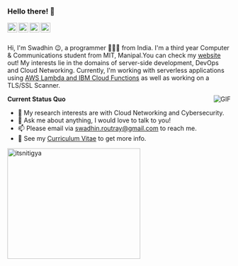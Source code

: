 ### Hello there! 👋

</a>
<a href="https://www.linkedin.com/in/swadhin-routray-ba20ab125/">
  <img align="left" alt="LinkedIn" width="22px" src="https://cdn.jsdelivr.net/npm/simple-icons@3.1.0/icons/linkedin.svg" />
</a>
<a href="https://github.com/swadhinroutray">
  <img align="left" alt="GitHub" width="22px" src="https://cdn.jsdelivr.net/npm/simple-icons@3.1.0/icons/github.svg" />
</a>
<a href="https://twitter.com/routrayswadhin">
  <img align="left" alt="Twitter" width="22px" src="https://cdn.jsdelivr.net/npm/simple-icons@3.1.0/icons/twitter.svg" />
</a>
</a>
<a href="https://www.facebook.com/swadhin.routray.7/">
  <img align="left" alt="Facebook" width="22px" src="https://cdn.jsdelivr.net/npm/simple-icons@3.1.0/icons/facebook.svg" />
</a>

<br />
<br />

Hi, I'm Swadhin 😉, a programmer 👨🏻‍💻 from India. I'm a third year Computer & Communications student from MIT, Manipal.You can check my [website](https://swadhinroutray.com/) out! My interests lie in the domains of server-side development, DevOps and Cloud Networking. Currently, I'm working with serverless applications using [AWS Lambda and IBM Cloud Functions](https://github.com/swadhinroutray/multi-cloud) as well as working on a TLS/SSL Scanner.

  <img align="right" alt="GIF" src="https://media.giphy.com/media/iIqmM5tTjmpOB9mpbn/giphy.gif" />

**Current Status Quo**

- 🤔 My research interests are with Cloud Networking and Cybersecurity.
- 💬 Ask me about anything, I would love to talk to you!
- 📫 Please email via swadhin.routray@gmail.com to reach me.
- 👀 See my [Curriculum Vitae](https://drive.google.com/file/d/1kJTTTTAORMynCPuMxqZdX2-qsRtA7pWf/view?usp=sharing) to get more info.

<img src="https://github-readme-stats.vercel.app/api/top-langs/?username=swadhinroutray&layout=compact" alt="itsnitigya" width="300" height="250" />
